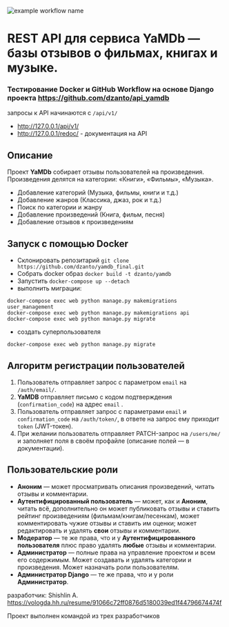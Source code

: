 ![example workflow name](https://github.com/dzanto/yamdb_final/workflows/Yamdb-app%20workflow/badge.svg)
# REST API для сервиса YaMDb — базы отзывов о фильмах, книгах и музыке.
### Тестирование Docker и GitHub Workflow на основе Django проекта https://github.com/dzanto/api_yamdb
запросы к API начинаются с `/api/v1/`
- http://127.0.0.1/api/v1/
- http://127.0.0.1/redoc/ - документация на API

## Описание

Проект **YaMDb** собирает отзывы пользователей на произведения. Произведения делятся на категории: «Книги», «Фильмы», «Музыка».
- Добавление категорий (Музыка, фильмы, книги и т.д.)
- Добавление жанров (Классика, джаз, рок и т.д.)
- Поиск по категории и жанру
- Добавление произведений (Книга, фильм, песня)
- Добавление отзывов к произведениям

## Запуск с помощью Docker
- Склонировать репозитарий `git clone https://github.com/dzanto/yamdb_final.git`
- Собрать docker образ `docker build -t dzanto/yamdb`
- Запустить
`docker-compose up --detach`
- выполнить миграции:
```
docker-compose exec web python manage.py makemigrations user_management
docker-compose exec web python manage.py makemigrations api
docker-compose exec web python manage.py migrate
```
- создать суперпользователя
```
docker-compose exec web python manage.py migrate
```

## Алгоритм регистрации пользователей
1. Пользователь отправляет запрос с параметром `email` на `/auth/email/`.
2. **YaMDB** отправляет письмо с кодом подтверждения (`confirmation_code`) на адрес  `email` .
3. Пользователь отправляет запрос с параметрами `email` и `confirmation_code` на `/auth/token/`, в ответе на запрос ему приходит `token` (JWT-токен).
4. При желании пользователь отправляет PATCH-запрос на `/users/me/` и заполняет поля в своём профайле (описание полей — в документации).

## Пользовательские роли
- **Аноним** — может просматривать описания произведений, читать отзывы и комментарии.
- **Аутентифицированный пользователь** — может, как и **Аноним**, читать всё, дополнительно он может публиковать отзывы и ставить рейтинг произведениям (фильмам/книгам/песенкам), может комментировать чужие отзывы и ставить им оценки; может редактировать и удалять **свои** отзывы и комментарии.
- **Модератор** — те же права, что и у **Аутентифицированного пользователя** плюс право удалять **любые** отзывы и комментарии.
- **Администратор** — полные права на управление проектом и всем его содержимым. Может создавать и удалять категории и произведения. Может назначать роли пользователям.
- **Администратор Django** — те же права, что и у роли **Администратор**.


разработчик: Shishlin A.
https://vologda.hh.ru/resume/91066c72ff0876d5180039ed1f44796674474f

Проект выполнен командой из трех разработчиков

